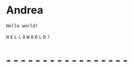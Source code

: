 # Andrea

```Hello world!```

```H``` ```E``` ```L``` ```L``` ```O```
```W``` ```O``` ```R``` ```L``` ```D``` ```!``` 
# - - - - - - - - - - - - - - - - - 